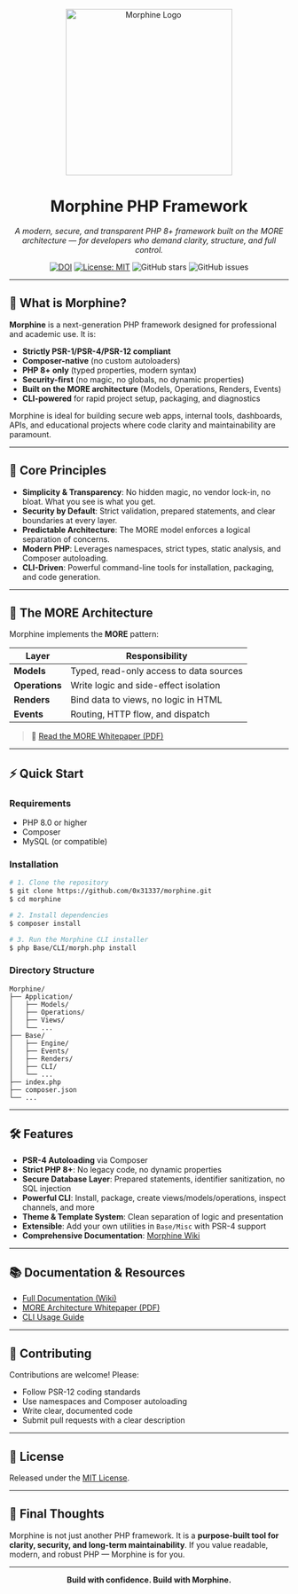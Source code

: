 <p align="center">
  <img src="https://github.com/user-attachments/assets/5e5614a4-70a2-40f1-8818-1c7123f5120d" width="300" alt="Morphine Logo">
</p>

<h1 align="center">Morphine PHP Framework</h1>

<p align="center"><em>
A modern, secure, and transparent PHP 8+ framework built on the MORE architecture — for developers who demand clarity, structure, and full control.
</em></p>
<p align="center">
  <a href="https://doi.org/10.5281/zenodo.15977823"><img src="https://zenodo.org/badge/DOI/10.5281/zenodo.15977823.svg" alt="DOI"></a>
  <a href="https://opensource.org/licenses/MIT"><img src="https://img.shields.io/badge/License-MIT-blue.svg" alt="License: MIT"></a>
  <img src="https://img.shields.io/github/stars/0x31337/morphine?style=social" alt="GitHub stars">
  <img src="https://img.shields.io/github/issues/0x31337/morphine" alt="GitHub issues">
</p>

---

## 🚀 What is Morphine?

**Morphine** is a next-generation PHP framework designed for professional and academic use. It is:
- **Strictly PSR-1/PSR-4/PSR-12 compliant**
- **Composer-native** (no custom autoloaders)
- **PHP 8+ only** (typed properties, modern syntax)
- **Security-first** (no magic, no globals, no dynamic properties)
- **Built on the MORE architecture** (Models, Operations, Renders, Events)
- **CLI-powered** for rapid project setup, packaging, and diagnostics

Morphine is ideal for building secure web apps, internal tools, dashboards, APIs, and educational projects where code clarity and maintainability are paramount.

---

## 🧱 Core Principles

- **Simplicity & Transparency**: No hidden magic, no vendor lock-in, no bloat. What you see is what you get.
- **Security by Default**: Strict validation, prepared statements, and clear boundaries at every layer.
- **Predictable Architecture**: The MORE model enforces a logical separation of concerns.
- **Modern PHP**: Leverages namespaces, strict types, static analysis, and Composer autoloading.
- **CLI-Driven**: Powerful command-line tools for installation, packaging, and code generation.

---

## 🧠 The MORE Architecture

Morphine implements the **MORE** pattern:

| Layer         | Responsibility                            |
|---------------|--------------------------------------------|
| **Models**     | Typed, read-only access to data sources    |
| **Operations** | Write logic and side-effect isolation      |
| **Renders**    | Bind data to views, no logic in HTML       |
| **Events**     | Routing, HTTP flow, and dispatch           |

> 📖 [Read the MORE Whitepaper (PDF)](https://github.com/user-attachments/files/21241161/whitepaper.pdf)

---

## ⚡️ Quick Start

### Requirements
- PHP 8.0 or higher
- Composer
- MySQL (or compatible)

### Installation

```bash
# 1. Clone the repository
$ git clone https://github.com/0x31337/morphine.git
$ cd morphine

# 2. Install dependencies
$ composer install

# 3. Run the Morphine CLI installer
$ php Base/CLI/morph.php install
```

### Directory Structure
```
Morphine/
├── Application/
│   ├── Models/
│   ├── Operations/
│   ├── Views/
│   └── ...
├── Base/
│   ├── Engine/
│   ├── Events/
│   ├── Renders/
│   ├── CLI/
│   └── ...
├── index.php
├── composer.json
└── ...
```

---

## 🛠 Features
- **PSR-4 Autoloading** via Composer
- **Strict PHP 8+**: No legacy code, no dynamic properties
- **Secure Database Layer**: Prepared statements, identifier sanitization, no SQL injection
- **Powerful CLI**: Install, package, create views/models/operations, inspect channels, and more
- **Theme & Template System**: Clean separation of logic and presentation
- **Extensible**: Add your own utilities in `Base/Misc` with PSR-4 support
- **Comprehensive Documentation**: [Morphine Wiki](https://github.com/0x31337/morphine/wiki)

---

## 📚 Documentation & Resources
- [Full Documentation (Wiki)](https://github.com/0x31337/morphine/wiki)
- [MORE Architecture Whitepaper (PDF)](https://github.com/user-attachments/files/21241161/whitepaper.pdf)
- [CLI Usage Guide](https://github.com/0x31337/morphine/wiki/16.-CLI)

---

## 🤝 Contributing

Contributions are welcome! Please:
- Follow PSR-12 coding standards
- Use namespaces and Composer autoloading
- Write clear, documented code
- Submit pull requests with a clear description

---

## 📄 License

Released under the [MIT License](https://opensource.org/licenses/MIT).

---

## 💬 Final Thoughts

Morphine is not just another PHP framework. It is a **purpose-built tool for clarity, security, and long-term maintainability**. If you value readable, modern, and robust PHP — Morphine is for you.

---

<p align="center"><b>Build with confidence. Build with Morphine.</b></p>

